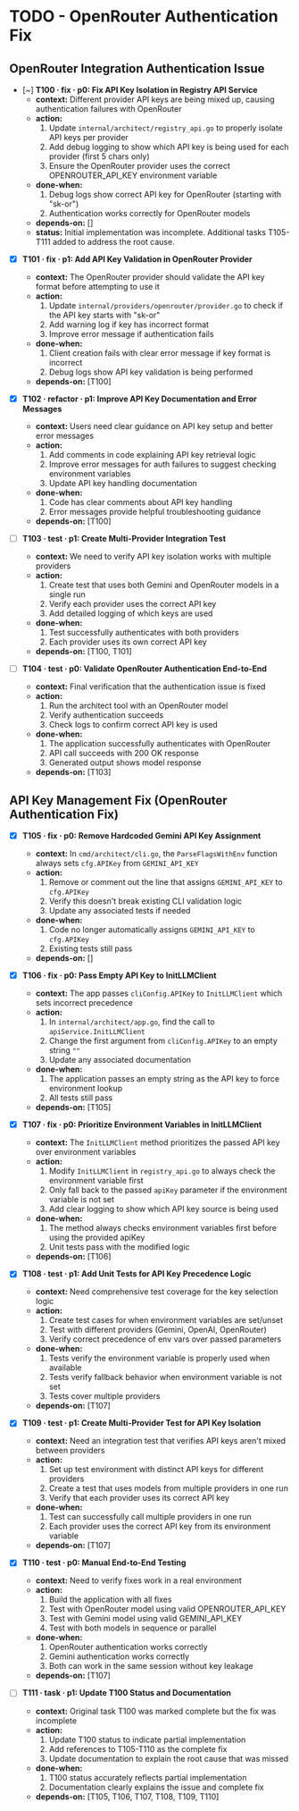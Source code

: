 # TODO - OpenRouter Authentication Fix

## OpenRouter Integration Authentication Issue

- [~] **T100 · fix · p0: Fix API Key Isolation in Registry API Service**
    - **context:** Different provider API keys are being mixed up, causing authentication failures with OpenRouter
    - **action:**
        1. Update `internal/architect/registry_api.go` to properly isolate API keys per provider
        2. Add debug logging to show which API key is being used for each provider (first 5 chars only)
        3. Ensure the OpenRouter provider uses the correct OPENROUTER_API_KEY environment variable
    - **done-when:**
        1. Debug logs show correct API key for OpenRouter (starting with "sk-or")
        2. Authentication works correctly for OpenRouter models
    - **depends-on:** []
    - **status:** Initial implementation was incomplete. Additional tasks T105-T111 added to address the root cause.

- [x] **T101 · fix · p1: Add API Key Validation in OpenRouter Provider**
    - **context:** The OpenRouter provider should validate the API key format before attempting to use it
    - **action:**
        1. Update `internal/providers/openrouter/provider.go` to check if the API key starts with "sk-or"
        2. Add warning log if key has incorrect format
        3. Improve error message if authentication fails
    - **done-when:**
        1. Client creation fails with clear error message if key format is incorrect
        2. Debug logs show API key validation is being performed
    - **depends-on:** [T100]

- [x] **T102 · refactor · p1: Improve API Key Documentation and Error Messages**
    - **context:** Users need clear guidance on API key setup and better error messages
    - **action:**
        1. Add comments in code explaining API key retrieval logic
        2. Improve error messages for auth failures to suggest checking environment variables
        3. Update API key handling documentation
    - **done-when:**
        1. Code has clear comments about API key handling
        2. Error messages provide helpful troubleshooting guidance
    - **depends-on:** [T100]

- [ ] **T103 · test · p1: Create Multi-Provider Integration Test**
    - **context:** We need to verify API key isolation works with multiple providers
    - **action:**
        1. Create test that uses both Gemini and OpenRouter models in a single run
        2. Verify each provider uses the correct API key
        3. Add detailed logging of which keys are used
    - **done-when:**
        1. Test successfully authenticates with both providers
        2. Each provider uses its own correct API key
    - **depends-on:** [T100, T101]

- [ ] **T104 · test · p0: Validate OpenRouter Authentication End-to-End**
    - **context:** Final verification that the authentication issue is fixed
    - **action:**
        1. Run the architect tool with an OpenRouter model
        2. Verify authentication succeeds
        3. Check logs to confirm correct API key is used
    - **done-when:**
        1. The application successfully authenticates with OpenRouter
        2. API call succeeds with 200 OK response
        3. Generated output shows model response
    - **depends-on:** [T103]

## API Key Management Fix (OpenRouter Authentication Fix)

- [x] **T105 · fix · p0: Remove Hardcoded Gemini API Key Assignment**
    - **context:** In `cmd/architect/cli.go`, the `ParseFlagsWithEnv` function always sets `cfg.APIKey` from `GEMINI_API_KEY`
    - **action:**
        1. Remove or comment out the line that assigns `GEMINI_API_KEY` to `cfg.APIKey`
        2. Verify this doesn't break existing CLI validation logic
        3. Update any associated tests if needed
    - **done-when:**
        1. Code no longer automatically assigns `GEMINI_API_KEY` to `cfg.APIKey`
        2. Existing tests still pass
    - **depends-on:** []

- [x] **T106 · fix · p0: Pass Empty API Key to InitLLMClient**
    - **context:** The app passes `cliConfig.APIKey` to `InitLLMClient` which sets incorrect precedence
    - **action:**
        1. In `internal/architect/app.go`, find the call to `apiService.InitLLMClient`
        2. Change the first argument from `cliConfig.APIKey` to an empty string `""`
        3. Update any associated documentation
    - **done-when:**
        1. The application passes an empty string as the API key to force environment lookup
        2. All tests still pass
    - **depends-on:** [T105]

- [x] **T107 · fix · p0: Prioritize Environment Variables in InitLLMClient**
    - **context:** The `InitLLMClient` method prioritizes the passed API key over environment variables
    - **action:**
        1. Modify `InitLLMClient` in `registry_api.go` to always check the environment variable first
        2. Only fall back to the passed `apiKey` parameter if the environment variable is not set
        3. Add clear logging to show which API key source is being used
    - **done-when:**
        1. The method always checks environment variables first before using the provided apiKey
        2. Unit tests pass with the modified logic
    - **depends-on:** [T106]

- [x] **T108 · test · p1: Add Unit Tests for API Key Precedence Logic**
    - **context:** Need comprehensive test coverage for the key selection logic
    - **action:**
        1. Create test cases for when environment variables are set/unset
        2. Test with different providers (Gemini, OpenAI, OpenRouter)
        3. Verify correct precedence of env vars over passed parameters
    - **done-when:**
        1. Tests verify the environment variable is properly used when available
        2. Tests verify fallback behavior when environment variable is not set
        3. Tests cover multiple providers
    - **depends-on:** [T107]

- [x] **T109 · test · p1: Create Multi-Provider Test for API Key Isolation**
    - **context:** Need an integration test that verifies API keys aren't mixed between providers
    - **action:**
        1. Set up test environment with distinct API keys for different providers
        2. Create a test that uses models from multiple providers in one run
        3. Verify that each provider uses its correct API key
    - **done-when:**
        1. Test can successfully call multiple providers in one run
        2. Each provider uses the correct API key from its environment variable
    - **depends-on:** [T107]

- [x] **T110 · test · p0: Manual End-to-End Testing**
    - **context:** Need to verify fixes work in a real environment
    - **action:**
        1. Build the application with all fixes
        2. Test with OpenRouter model using valid OPENROUTER_API_KEY
        3. Test with Gemini model using valid GEMINI_API_KEY
        4. Test with both models in sequence or parallel
    - **done-when:**
        1. OpenRouter authentication works correctly
        2. Gemini authentication works correctly
        3. Both can work in the same session without key leakage
    - **depends-on:** [T107]

- [ ] **T111 · task · p1: Update T100 Status and Documentation**
    - **context:** Original task T100 was marked complete but the fix was incomplete
    - **action:**
        1. Update T100 status to indicate partial implementation
        2. Add references to T105-T110 as the complete fix
        3. Update documentation to explain the root cause that was missed
    - **done-when:**
        1. T100 status accurately reflects partial implementation
        2. Documentation clearly explains the issue and complete fix
    - **depends-on:** [T105, T106, T107, T108, T109, T110]
